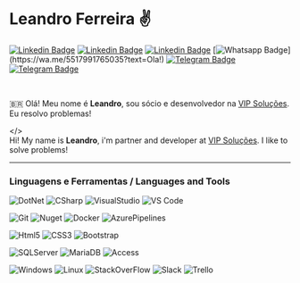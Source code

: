# Leandro Ferreira ✌️
[![Linkedin Badge](https://img.shields.io/badge/-Facebook-4267B2?style=flat-square&logo=Facebook&logoColor=white&link=https://fb.com/leandroferreiravip)](https://fb.com/leandroferreiravip)
[![Linkedin Badge](https://img.shields.io/badge/-Twitter-00acee?style=flat-square&logo=Twitter&logoColor=white&link=https://www.twitter.com/leandrovip29)](https://www.twitter.com/leandrovip29)
[![Linkedin Badge](https://img.shields.io/badge/-LinkedIn-blue?style=flat-square&logo=Linkedin&logoColor=white&link=https://www.linkedin.com/in/leandroferreiravip/)](https://www.linkedin.com/in/leandroferreiravip/)
[![Whatsapp Badge](https://img.shields.io/badge/-Whatsapp-4CA143?style=flat-square&labelColor=4CA143&logo=whatsapp&logoColor=white&link=https://wa.me/5517991765035?text=Ola!)](https://wa.me/5517991765035?text=Ola!)
[![Telegram Badge](https://img.shields.io/badge/-Telegram-1ca0f1?style=flat-square&labelColor=1ca0f1&logo=telegram&logoColor=white&link=https://t.me/leandrovip29)](https://t.me/leandrovip29)
[![Telegram Badge](https://img.shields.io/badge/-Skype-0088CC?style=flat-square&logo=skype&logoColor=white&link=https://t.me/leandrovip29)](https://t.me/leandrovip29)

<br />

🇧🇷 Olá! Meu nome é **Leandro**, sou sócio e desenvolvedor na [VIP Soluções](https://vipsolucoes.com). Eu resolvo problemas! 

</>  
Hi! My name is **Leandro**, i'm partner and developer at [VIP Soluções](https://vipsolucoes.com). I like to solve problems!  

---

### Linguagens e Ferramentas / Languages and Tools

![DotNet](https://img.shields.io/badge/-.Net-5C2D91?style=flat-square&logo=.net)
![CSharp](https://img.shields.io/badge/-C%20Sharp-239120?style=flat-square&logo=c-sharp)
![VisualStudio](http://img.shields.io/badge/-VisualStudio-5C2D91?style=flat-square&logo=visual-studio&logoColor=ffffff)
![VS Code](http://img.shields.io/badge/-VS%20Code-007ACC?style=flat-square&logo=visual-studio-code&logoColor=ffffff)

![Git](https://img.shields.io/badge/-Git-%23F05032?style=flat-square&logo=git&logoColor=%23ffffff)
![Nuget](https://img.shields.io/badge/-NuGet-004880?style=flat-square&logo=nuget)
![Docker](https://img.shields.io/badge/-Docker-2496ED?style=flat-square&logo=docker&logoColor=ffffff)
![AzurePipelines](https://img.shields.io/badge/-Azure%20Pipelines-2560E0?style=flat-square&logo=azure-pipelines)

![Html5](https://img.shields.io/badge/-html5-E34F26?style=flat-square&logo=html5&logoColor=white)
![CSS3](https://img.shields.io/badge/-CSS3-%231572B6?style=flat-square&logo=css3)
![Bootstrap](https://img.shields.io/badge/-Boostrap-563D7C?style=flat-square&logo=bootstrap)

![SQLServer](https://img.shields.io/badge/-SQL%20Server-CC2927?style=flat-square&logo=microsoft-sql-server)
![MariaDB](https://img.shields.io/badge/-MariaDB-003545?style=flat-square&logo=mariadb)
![Access](https://img.shields.io/badge/-Access-A4373A?style=flat-square&logo=microsoft-access)

![Windows](http://img.shields.io/badge/-Windows-0078D6?style=flat-square&logo=windows&logoColor=ffffff)
![Linux](https://img.shields.io/badge/-Linux-E5A00D?style=flat-square&logo=linux&logoColor=black&fontColor=black)
![StackOverFlow](https://img.shields.io/badge/-StackOverflow-FE7A16?style=flat-square&logo=stack-overflow&logoColor=white)
![Slack](https://img.shields.io/badge/-Slack-4A154B?style=flat-square&logo=slack)
![Trello](https://img.shields.io/badge/-Trello-0079BF?style=flat-square&logo=trello)






